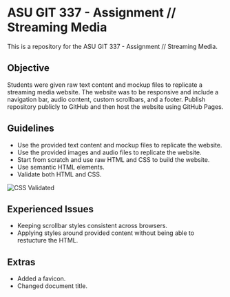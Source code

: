 # ASU GIT 337 - Assignment // Streaming Media
This is a repository for the ASU GIT 337 - Assignment // Streaming Media. 

## Objective
Students were given raw text content and mockup files to replicate a streaming media website. The website was to be responsive and include a navigation bar, audio content, custom scrollbars, and a footer. Publish repository publicly to GitHub and then host the website using GitHub Pages.

## Guidelines
- Use the provided text content and mockup files to replicate the website.
- Use the provided images and audio files to replicate the website.
- Start from scratch and use raw HTML and CSS to build the website.
- Use semantic HTML elements.
- Validate both HTML and CSS.

![CSS Validated](http://jigsaw.w3.org/css-validator/images/vcss-blue)

## Experienced Issues
- Keeping scrollbar styles consistent across browsers.
- Applying styles around provided content without being able to restucture the HTML.

## Extras
- Added a favicon.
- Changed document title.